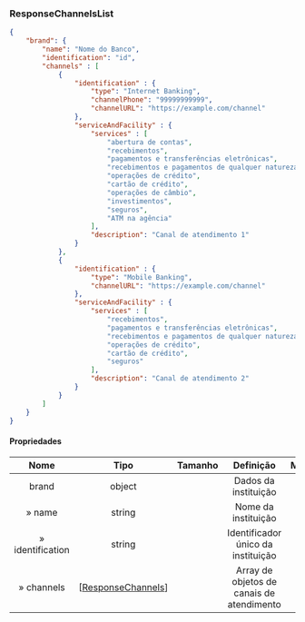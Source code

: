 ### ResponseChannelsList

```json
{
    "brand": {
        "name": "Nome do Banco",
        "identification": "id",
        "channels" : [
            {
                "identification" : {
                    "type": "Internet Banking",
                    "channelPhone": "99999999999",
                    "channelURL": "https://example.com/channel"
                },
                "serviceAndFacility" : {
                    "services" : [
                        "abertura de contas",
                        "recebimentos",
                        "pagamentos e transferências eletrônicas",
                        "recebimentos e pagamentos de qualquer natureza",
                        "operações de crédito",
                        "cartão de crédito",
                        "operações de câmbio",
                        "investimentos",
                        "seguros",
                        "ATM na agência"
                    ],
                    "description": "Canal de atendimento 1"
                }
            },
            {
                "identification" : {
                    "type": "Mobile Banking",
                    "channelURL": "https://example.com/channel"
                },
                "serviceAndFacility" : {
                    "services" : [
                        "recebimentos",
                        "pagamentos e transferências eletrônicas",
                        "recebimentos e pagamentos de qualquer natureza",
                        "operações de crédito",
                        "cartão de crédito",
                        "seguros"
                    ],
                    "description": "Canal de atendimento 2"
                }
            }
        ]
    }
}
```

#### Propriedades
|     Nome          |  Tipo                                               | Tamanho   |                            Definição                              | Mandatoriedade    |
|:------------:     |:---------------------------------:                  |:-------:  |:--------------------------------------------------------------:   |:--------------:   |
| brand             | object                                              |           | Dados da instituição                                              | Mandatório        |
| » name            | string                                              |           | Nome da instituição                                               | Mandatório        |
| » identification  | string                                              |           | Identificador único da instituição                                | Mandatório        |
| » channels        | [<a href="#ResponseChannels">ResponseChannels</a>]  |           | Array de objetos de canais de atendimento                         | Mandatório        |
